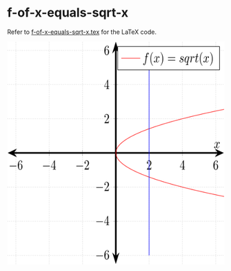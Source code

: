 # f-of-x-equals-sqrt-x

Refer to
[f-of-x-equals-sqrt-x.tex](f-of-x-equals-sqrt-x.tex)
for the LaTeX code.

<p align="center">
    <img src="f-of-x-equals-sqrt-x.svg"
    align="middle"
</p>
